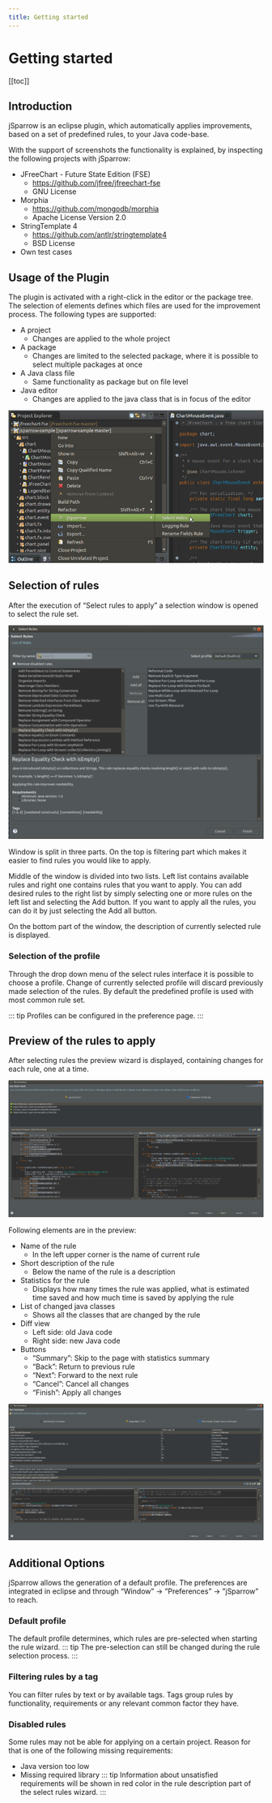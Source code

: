 ```yaml
---
title: Getting started
---
```

# Getting started

[[toc]]

## Introduction

jSparrow is an eclipse plugin, which automatically applies improvements, based on a set of predefined rules, to your Java code-base.

With the support of screenshots the functionality is explained, by inspecting the following projects with jSparrow:

* JFreeChart - Future State Edition (FSE)
    * https://github.com/jfree/jfreechart-fse
    * GNU License
* Morphia
    * https://github.com/mongodb/morphia
    * Apache License Version 2.0
* StringTemplate 4
    * https://github.com/antlr/stringtemplate4
    * BSD License
* Own test cases

## Usage of the Plugin

The plugin is activated with a right-click in the editor or the package tree. The selection of elements defines which files are used for the improvement process. The following types are supported:
* A project
    * Changes are applied to the whole project
* A package
    * Changes are limited to the selected package, where it is possible to select multiple packages at once
* A Java class file
    * Same functionality as package but on file level
* Java editor
    * Changes are applied to the java class that is in focus of the editor

![Screenshot for a selected project](../images/selected_project_large.jpg)


## Selection of rules

After the execution of “Select rules to apply” a selection window is opened to select the rule set.

![Select rules wizard](../images/select_rules_wizard.png)

Window is split in three parts. On the top is filtering part which makes it easier to find rules you would like to apply.

Middle of the window is divided into two lists. Left list contains available rules and right one contains rules that you want to apply.
You can add desired rules to the right list by simply selecting one or more rules on the left list and selecting the Add button. If you want to apply all the rules, you can do it by just selecting the Add all button.

On the bottom part of the window, the description of currently selected rule is displayed.


### Selection of the profile

Through the drop down menu of the select rules interface it is possible to choose a profile. Change of currently selected profile will discard previously made selection of the rules. By default the predefined profile is used with most common rule set.

::: tip
Profiles can be configured in the preference page.
:::


## Preview of the rules to apply

After selecting rules the preview wizard is displayed, containing changes for each rule, one at a time.

![Preview of the rules to apply](../images/preview_wizard.png)

Following elements are in the preview:
* Name of the rule
    * In the left upper corner is the name of current rule
* Short description of the rule
    * Below the name of the rule is a description
* Statistics for the rule
    * Displays how many times the rule was applied, what is estimated time saved and how much time is saved by applying the rule
* List of changed java classes
    * Shows all the classes that are changed by the rule
* Diff view
    * Left side: old Java code
    * Right side: new Java code
* Buttons
    * “Summary”: Skip to the page with statistics summary
    * “Back”: Return to previous rule
    * “Next”: Forward to the next rule
    * “Cancel”: Cancel all changes 
    * “Finish”: Apply all changes

![Statistics summary](../images/preview_summary.png)



## Additional Options

jSparrow allows the generation of a default profile. The preferences are integrated in eclipse and through “Window” -> ”Preferences” -> ”jSparrow” to reach.

### Default profile

The default profile determines, which rules are pre-selected when starting the rule wizard.
::: tip
The pre-selection can still be changed during the rule selection process.
:::

### Filtering rules by a tag

You can filter rules by text or by available tags. Tags group rules by functionality, requirements or any relevant common factor they have.

### Disabled rules

Some rules may not be able for applying on a certain project. Reason for that is one of the following missing requirements:
* Java version too low
* Missing required library
::: tip
Information about unsatisfied requirements will be shown in red color in the rule description part of the select rules wizard.
:::
